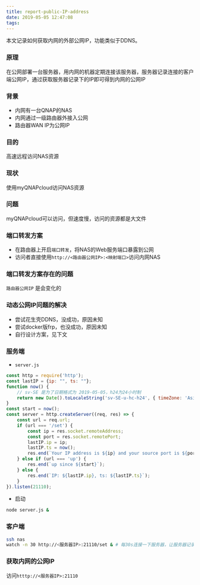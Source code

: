 ```yaml
---
title: report-public-IP-address
date: 2019-05-05 12:47:08
tags:
---
```


本文记录如何获取内网的外部公网IP，功能类似于DDNS。

### 原理

在公网部署一台服务器，用内网的机器定期连接该服务器，服务器记录连接的客户端公网IP，通过获取服务器记录下的IP即可得到内网的公网IP

### 背景

- 内网有一台QNAP的NAS
- 内网通过一级路由器外接入公网
- 路由器WAN IP为公网IP

### 目的

高速远程访问NAS资源

### 现状

使用myQNAPcloud访问NAS资源

### 问题

myQNAPcloud可以访问，但速度慢，访问的资源都是大文件

### 端口转发方案

- 在路由器上开启`端口转发`，将NAS的Web服务端口暴露到公网
- 访问者直接使用`http://<路由器公网IP>:<映射端口>`访问内网NAS

### 端口转发方案存在的问题

`路由器公网IP` 是会变化的

### 动态公网IP问题的解决

- 尝试花生壳DDNS，没成功，原因未知
- 尝试docker版frp，也没成功，原因未知
- 自行设计方案，见下文

### 服务端

- `server.js`
```javascript
const http = require('http');
const lastIP = {ip: "", ts: ""};
function now() {
    // sv-SE 是为了日期格式为 2019-05-05，h24为24小时制
    return new Date().toLocaleString('sv-SE-u-hc-h24', { timeZone: 'Asia/Shanghai' });
}
const start = now();
const server = http.createServer((req, res) => {
    const url = req.url;
    if (url === '/set') {
        const ip = res.socket.remoteAddress;
        const port = res.socket.remotePort;
        lastIP.ip = ip;
        lastIP.ts = now();
        res.end(`Your IP address is ${ip} and your source port is ${port}.`);
    } else if (url === 'up') {
        res.end(`up since ${start}`);
    } else {
        res.end(`IP: ${lastIP.ip}, ts: ${lastIP.ts}`);
    }
}).listen(21110);
```

- 启动
```bash
node server.js &
```

### 客户端
```bash
ssh nas
watch -n 30 http://<服务器IP>:21110/set & # 每30s连接一下服务器，让服务器记录对应的公网IP
```

### 获取内网的公网IP

访问`htttp://<服务器IP>:21110`
